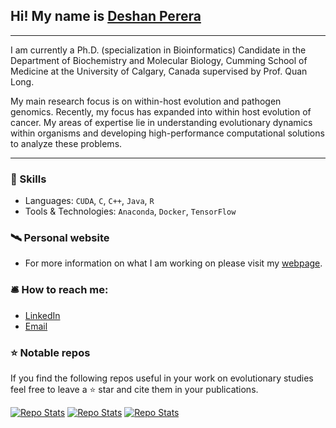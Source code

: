 ## Hi! My name is [Deshan Perera](https://sites.google.com/view/deshanperera)

---
I am currently a Ph.D. (specialization in Bioinformatics) Candidate in the Department of Biochemistry and Molecular Biology, Cumming School of Medicine at the University of Calgary, Canada supervised by Prof. Quan Long. 

My main research focus is on within-host evolution and pathogen genomics. Recently, my focus has expanded into within host evolution of cancer. My areas of expertise lie in understanding evolutionary dynamics within organisms and developing high-performance computational solutions to analyze these problems.

---

### :flying_disc: Skills
- Languages: `CUDA`, `C`, `C++`, `Java`, `R`
- Tools & Technologies: `Anaconda`, `Docker`, `TensorFlow`

### :artificial_satellite: Personal website
 - For more information on what I am working on please visit my [webpage](https://sites.google.com/view/deshanperera).

### :bellhop_bell: How to reach me:
- [LinkedIn](https://www.linkedin.com/in/deshan-perera-77181093/)
- [Email](mailto:duwagedahampriyabala@ucalgary.ca)

### :star: Notable repos

If you find the following repos useful in your work on evolutionary studies feel free to leave a :star: star and cite them in your publications.

[![Repo Stats](https://github-readme-stats.vercel.app/api/pin/?username=theLongLab&repo=CATE&show_icons=true&theme=dark)](https://github.com/theLongLab/CATE)
[![Repo Stats](https://github-readme-stats.vercel.app/api/pin/?username=theLongLab&repo=TransCOVID&show_icons=true&theme=dark)](https://github.com/theLongLab/TransCOVID)
[![Repo Stats](https://github-readme-stats.vercel.app/api/pin/?username=theLongLab&repo=Transmission_Analyzer&show_icons=true&theme=dark)](https://github.com/theLongLab/Transmission_Analyze)
